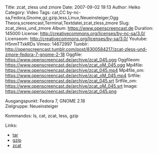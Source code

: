 Title: zcat, zless und zmore
Date: 2007-09-02 19:13
Author: Heiko
Category: Video
Tags: cat,CC by-nc-sa,Fedora,Gnome,gz,gzip,less,Linux,Neueinsteiger,Ogg Theora,screencast,Terminal,Textdatei,zcat,zless,zmore
Slug: zcat_zless_und_zmore
Album: https://www.openscreencast.de
Duration: 145000
License: http://creativecommons.org/licenses/by-nc-sa/3.0/
Licenseom: http://creativecommons.org/licenses/by-sa/3.0/
Youtube: H5nmTTxkRDs
Vimeo: 14672997
Tumblr: http://openscreencast.tumblr.com/post/8300584217/zcat-zless-und-zmore-fedora-7-gnome-2-18
Oggfile: https://www.openscreencast.de/archive/zcat_045.ogg
Oggfileom: https://www.openscreencast.de/archive/zcat_oM_045.ogg
Mp4file: https://www.openscreencast.de/archive/zcat_045.mp4
Mp4file_om: https://www.openscreencast.de/archive/zcat_oM_045.mp4
Srtfile: https://www.openscreencast.de/archive/zcat_045.srt
Srtfile_om: https://www.openscreencast.de/archive/zcat_oM_045.srt
Image: https://www.openscreencast.de/archive/zcat_045.png

Ausgangspunkt: Fedora 7, GNOME 2.18  
Zielgruppe: Neueinsteiger  

Kommandos: ls, cat, zcat, less, gzip

Links:

  * [tar](http://de.wikipedia.org/wiki/Tar)
  * [gzip](http://de.wikipedia.org/wiki/Gzip)
  * [zcat](http://linuxseiten.kg-it.de/index.php?index=bash_Der_Befehl_less#Der_Befehl_zcat)


